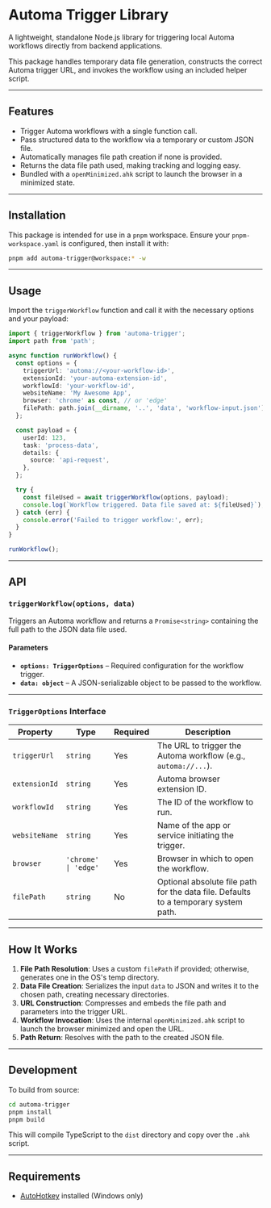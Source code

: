 # Automa Trigger Library

A lightweight, standalone Node.js library for triggering local Automa workflows directly from backend applications.

This package handles temporary data file generation, constructs the correct Automa trigger URL, and invokes the workflow using an included helper script.

---

## Features

* Trigger Automa workflows with a single function call.
* Pass structured data to the workflow via a temporary or custom JSON file.
* Automatically manages file path creation if none is provided.
* Returns the data file path used, making tracking and logging easy.
* Bundled with a `openMinimized.ahk` script to launch the browser in a minimized state.

---

## Installation

This package is intended for use in a `pnpm` workspace. Ensure your `pnpm-workspace.yaml` is configured, then install it with:

```bash
pnpm add automa-trigger@workspace:* -w
```

---

## Usage

Import the `triggerWorkflow` function and call it with the necessary options and your payload:

```ts
import { triggerWorkflow } from 'automa-trigger';
import path from 'path';

async function runWorkflow() {
  const options = {
    triggerUrl: 'automa://<your-workflow-id>',
    extensionId: 'your-automa-extension-id',
    workflowId: 'your-workflow-id',
    websiteName: 'My Awesome App',
    browser: 'chrome' as const, // or 'edge'
    filePath: path.join(__dirname, '..', 'data', 'workflow-input.json'), // optional
  };

  const payload = {
    userId: 123,
    task: 'process-data',
    details: {
      source: 'api-request',
    },
  };

  try {
    const fileUsed = await triggerWorkflow(options, payload);
    console.log(`Workflow triggered. Data file saved at: ${fileUsed}`);
  } catch (err) {
    console.error('Failed to trigger workflow:', err);
  }
}

runWorkflow();
```

---

## API

### `triggerWorkflow(options, data)`

Triggers an Automa workflow and returns a `Promise<string>` containing the full path to the JSON data file used.

#### Parameters

* **`options: TriggerOptions`** – Required configuration for the workflow trigger.
* **`data: object`** – A JSON-serializable object to be passed to the workflow.

---

### `TriggerOptions` Interface

| Property      | Type                 | Required | Description                                                                         |
| ------------- | -------------------- | -------- | ----------------------------------------------------------------------------------- |
| `triggerUrl`  | `string`             | Yes      | The URL to trigger the Automa workflow (e.g., `automa://...`).                      |
| `extensionId` | `string`             | Yes      | Automa browser extension ID.                                                        |
| `workflowId`  | `string`             | Yes      | The ID of the workflow to run.                                                      |
| `websiteName` | `string`             | Yes      | Name of the app or service initiating the trigger.                                  |
| `browser`     | `'chrome' \| 'edge'` | Yes      | Browser in which to open the workflow.                                              |
| `filePath`    | `string`             | No       | Optional absolute file path for the data file. Defaults to a temporary system path. |

---

## How It Works

1. **File Path Resolution**: Uses a custom `filePath` if provided; otherwise, generates one in the OS's temp directory.
2. **Data File Creation**: Serializes the input `data` to JSON and writes it to the chosen path, creating necessary directories.
3. **URL Construction**: Compresses and embeds the file path and parameters into the trigger URL.
4. **Workflow Invocation**: Uses the internal `openMinimized.ahk` script to launch the browser minimized and open the URL.
5. **Path Return**: Resolves with the path to the created JSON file.

---

## Development

To build from source:

```bash
cd automa-trigger
pnpm install
pnpm build
```

This will compile TypeScript to the `dist` directory and copy over the `.ahk` script.

---

## Requirements

* [AutoHotkey](https://www.autohotkey.com/) installed (Windows only)

